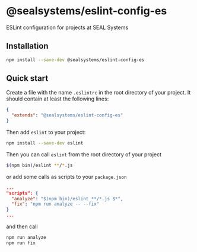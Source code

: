 # @sealsystems/eslint-config-es

ESLint configuration for projects at SEAL Systems

## Installation

```bash
npm install --save-dev @sealsystems/eslint-config-es
```

## Quick start

Create a file with the name `.eslintrc` in the root directory of your project. It should contain at least the following lines:

```json
{
  "extends": "@sealsystems/eslint-config-es"
}
```

Then add `eslint` to your project:

```bash
npm install --save-dev eslint
```

Then you can call `eslint` from the root directory of your project

```bash
$(npm bin)/eslint **/*.js
```

or add some calls as scripts to your `package.json`

```json
...
"scripts": {
  "analyze": "$(npm bin)/eslint **/*.js $*",
  "fix": "npm run analyze -- --fix"
}
...
```

and then call

```bash
npm run analyze
npm run fix
```
